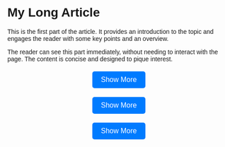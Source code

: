 <!DOCTYPE html>
<html lang="en">
<head>
  <meta charset="UTF-8">
  <meta name="viewport" content="width=device-width, initial-scale=1.0">
  <title>Read More Example</title>
  <style>
    body {
      font-family: Arial, sans-serif;
      margin: 0;
      padding: 20px;
    }

    .content {
      line-height: 1.6;
      max-width: 600px;
      margin: 0 auto;
    }

    .hidden-content {
      display: none; /* Initially hide the bottom content */
    }

    .show-more-btn {
      display: block;
      margin: 20px auto;
      text-align: center;
      padding: 10px 20px;
      background-color: #007BFF;
      color: white;
      border: none;
      border-radius: 5px;
      cursor: pointer;
      font-size: 16px;
    }

    .show-more-btn:hover {
      background-color: #0056b3;
    }
  </style>
</head>
<body>

<div class="content">
  <h1>My Long Article</h1>
  <p>This is the first part of the article. It provides an introduction to the topic and engages the reader with some key points and an overview.</p>
  <p>The reader can see this part immediately, without needing to interact with the page. The content is concise and designed to pique interest.</p>
  
  <!-- Hidden content -->
  <div class="hidden-content" id="hiddenContent">
    <p>Now we delve into the details of the topic. This section provides in-depth information, examples, and analysis that expand upon the ideas introduced earlier</p>
    <p>Finally, we wrap up with conclusions, recommendations, and closing thoughts. This ensures the article has a comprehensive structure.</p>
  </div>  
  <!-- Show More Button -->
  <button class="show-more-btn" id="showMoreBtn">Show More</button>
</div>

  <!-- Hidden content -->
  <div class="hidden-content" id="hiddenContent">
    <p>2nd SHOW MORE AS A TEST</p>
  </div>
  <!-- Show More Button -->
  <button class="show-more-btn" id="showMoreBtn">Show More</button>
</div>

  <!-- Hidden content -->
  <div class="hidden-content" id="hiddenContent">
    <p>3RD SHOW MORE AS A TEST</p>
  </div>
  <!-- Show More Button -->
  <button class="show-more-btn" id="showMoreBtn">Show More</button>
</div>

<script>
  const showMoreBtn = document.getElementById('showMoreBtn');
  const hiddenContent = document.getElementById('hiddenContent');

  showMoreBtn.addEventListener('click', () => {
    hiddenContent.style.display = 'block'; // Show the hidden content
    showMoreBtn.style.display = 'none';   // Hide the "Show More" button
  });
</script>

</body>
</html>
